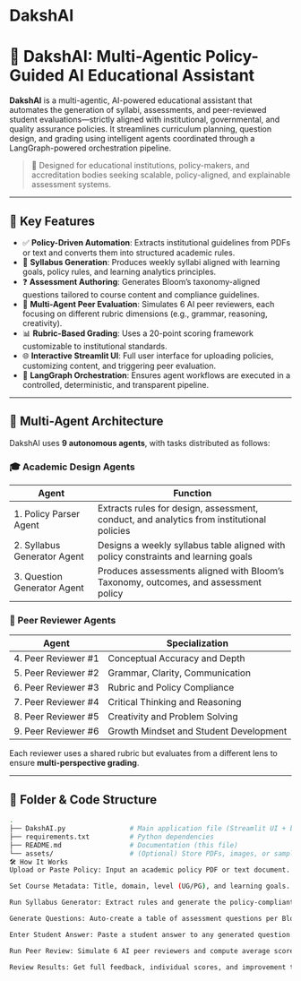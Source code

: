 # DakshAI

# 📘 DakshAI: Multi-Agentic Policy-Guided AI Educational Assistant

**DakshAI** is a multi-agentic, AI-powered educational assistant that automates the generation of syllabi, assessments, and peer-reviewed student evaluations—strictly aligned with institutional, governmental, and quality assurance policies. It streamlines curriculum planning, question design, and grading using intelligent agents coordinated through a LangGraph-powered orchestration pipeline.

> 🎯 Designed for educational institutions, policy-makers, and accreditation bodies seeking scalable, policy-aligned, and explainable assessment systems.

---

## 🚀 Key Features

- ✅ **Policy-Driven Automation**: Extracts institutional guidelines from PDFs or text and converts them into structured academic rules.
- 📅 **Syllabus Generation**: Produces weekly syllabi aligned with learning goals, policy rules, and learning analytics principles.
- ❓ **Assessment Authoring**: Generates Bloom’s taxonomy-aligned questions tailored to course content and compliance guidelines.
- 🧠 **Multi-Agent Peer Evaluation**: Simulates 6 AI peer reviewers, each focusing on different rubric dimensions (e.g., grammar, reasoning, creativity).
- 📊 **Rubric-Based Grading**: Uses a 20-point scoring framework customizable to institutional standards.
- 🌐 **Interactive Streamlit UI**: Full user interface for uploading policies, customizing content, and triggering peer evaluation.
- 🔁 **LangGraph Orchestration**: Ensures agent workflows are executed in a controlled, deterministic, and transparent pipeline.

---

## 🧠 Multi-Agent Architecture

DakshAI uses **9 autonomous agents**, with tasks distributed as follows:

### 🎓 Academic Design Agents
| Agent | Function |
|-------|----------|
| 1. Policy Parser Agent | Extracts rules for design, assessment, conduct, and analytics from institutional policies |
| 2. Syllabus Generator Agent | Designs a weekly syllabus table aligned with policy constraints and learning goals |
| 3. Question Generator Agent | Produces assessments aligned with Bloom’s Taxonomy, outcomes, and assessment policy |

### 👥 Peer Reviewer Agents
| Agent | Specialization |
|--------|----------------|
| 4. Peer Reviewer #1 | Conceptual Accuracy and Depth |
| 5. Peer Reviewer #2 | Grammar, Clarity, Communication |
| 6. Peer Reviewer #3 | Rubric and Policy Compliance |
| 7. Peer Reviewer #4 | Critical Thinking and Reasoning |
| 8. Peer Reviewer #5 | Creativity and Problem Solving |
| 9. Peer Reviewer #6 | Growth Mindset and Student Development |

Each reviewer uses a shared rubric but evaluates from a different lens to ensure **multi-perspective grading**.

---

## 📂 Folder & Code Structure

```bash
.
├── DakshAI.py                # Main application file (Streamlit UI + backend)
├── requirements.txt          # Python dependencies
├── README.md                 # Documentation (this file)
└── assets/                   # (Optional) Store PDFs, images, or sample rubrics
🛠️ How It Works
Upload or Paste Policy: Input an academic policy PDF or text document.

Set Course Metadata: Title, domain, level (UG/PG), and learning goals.

Run Syllabus Generator: Extract rules and generate the policy-compliant syllabus.

Generate Questions: Auto-create a table of assessment questions per Bloom’s level.

Enter Student Answer: Paste a student answer to any generated question.

Run Peer Review: Simulate 6 AI peer reviewers and compute average score.

Review Results: Get full feedback, individual scores, and improvement tips.

